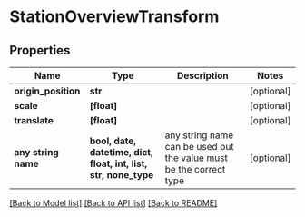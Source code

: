 # StationOverviewTransform


## Properties
Name | Type | Description | Notes
------------ | ------------- | ------------- | -------------
**origin_position** | **str** |  | [optional] 
**scale** | **[float]** |  | [optional] 
**translate** | **[float]** |  | [optional] 
**any string name** | **bool, date, datetime, dict, float, int, list, str, none_type** | any string name can be used but the value must be the correct type | [optional]

[[Back to Model list]](../README.md#documentation-for-models) [[Back to API list]](../README.md#documentation-for-api-endpoints) [[Back to README]](../README.md)


